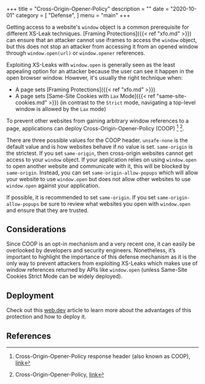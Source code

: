 +++
title = "Cross-Origin-Opener-Policy"
description = ""
date = "2020-10-01"
category = [
    "Defense",
]
menu = "main"
+++

Getting access to a website's `window` object is a common prerequisite for different XS-Leak techniques. [Framing Protections]({{< ref "xfo.md" >}}) can ensure that an attacker cannot use iframes to access the `window` object, but this does not stop an attacker from accessing it from an opened window through `window.open(url)` or `window.opener` references. 

Exploiting XS-Leaks with `window.open` is generally seen as the least appealing option for an attacker because the user can see it happen in the open browser window. However, it's usually the right technique when:

- A page sets [Framing Protections]({{< ref "xfo.md" >}})
- A page sets [Same-Site Cookies with `Lax` Mode]({{< ref "same-site-cookies.md" >}}) (in contrast to the `Strict` mode, navigating a top-level window is allowed by the `Lax` mode)

To prevent other websites from gaining arbitrary window references to a page, applications can deploy Cross-Origin-Opener-Policy (COOP) [^1] [^2]. 

There are three possible values for the COOP header. `unsafe-none` is the default value and is how websites behave if no value is set. `same-origin` is the strictest. If you set `same-origin`, then cross-origin websites cannot get access to your `window` object. If your application relies on using `window.open` to open another website and communicate with it, this will be blocked by `same-origin`. Instead, you can set `same-origin-allow-popups` which will allow your website to use `window.open` but does not allow other websites to use `window.open` against your application. 

If possible, it is recommended to set `same-origin`. If you set `same-origin-allow-popups` be sure to review what websites you open with `window.open` and ensure that they are trusted. 

## Considerations

Since COOP is an opt-in mechanism and a very recent one, it can easily be overlooked by developers and security engineers. Nonetheless, it’s important to highlight the importance of this defense mechanism as it is the only way to prevent attackers from exploiting XS-Leaks which makes use of window references returned by APIs like `window.open` (unless Same-Site Cookies Strict Mode can be widely deployed).

## Deployment

Check out this [web.dev](https://web.dev/why-coop-coep/) article to learn more about the advantages of this protection and how to deploy it.

## References

[^1]: Cross-Origin-Opener-Policy response header (also known as COOP), [link](https://gist.github.com/annevk/6f2dd8c79c77123f39797f6bdac43f3e)
[^2]: Cross-Origin-Opener-Policy, [link](https://developer.mozilla.org/en-US/docs/Web/HTTP/Headers/Cross-Origin-Opener-Policy)
